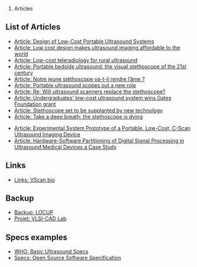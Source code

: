 1.  Articles

List of Articles
----------------

-   [Article: Design of Low-Cost Portable Ultrasound
    Systems](Article:_Design_of_Low-Cost_Portable_Ultrasound_Systems "wikilink")
-   [Article: Low cost design makes ultrasound imaging affordable to the
    world](Article:_Low_cost_design_makes_ultrasound_imaging_affordable_to_the_world "wikilink")
-   [Article: Low-cost teleradiology for rural
    ultrasound](Article:_Low-cost_teleradiology_for_rural_ultrasound "wikilink")
-   [Article: Portable bedside ultrasound: the visual stethoscope of the
    21st
    century](Article:_Portable_bedside_ultrasound:_the_visual_stethoscope_of_the_21st_century "wikilink")
-   [Article: Notre jeune stéthoscope va-t-il rendre l’âme
    ?](Article:_Notre_jeune_stéthoscope_va-t-il_rendre_l’âme_? "wikilink")
-   [Article: Portable ultrasound scopes out a new
    role](Article:_Portable_ultrasound_scopes_out_a_new_role "wikilink")
-   [Article: Re: Will ultrasound scanners replace the
    stethoscope?](Article:_Re:_Will_ultrasound_scanners_replace_the_stethoscope? "wikilink")
-   [Article: Undergraduates’ low-cost ultrasound system wins Gates
    Foundation
    grant](Article:_Undergraduates’_low-cost_ultrasound_system_wins_Gates_Foundation_grant "wikilink")
-   [Article: Stethoscope set to be supplanted by new
    technology](Article:_Stethoscope_set_to_be_supplanted_by_new_technology "wikilink")
-   [Article: Take a deep breath: the stethoscope is
    dying](Article:_Take_a_deep_breath:_the_stethoscope_is_dying "wikilink")

<!-- -->

-   [Article: Experimental System Prototype of a Portable, Low-Cost,
    C-Scan Ultrasound Imaging
    Device](Article:_Experimental_System_Prototype_of_a_Portable,_Low-Cost,_C-Scan_Ultrasound_Imaging_Device "wikilink")
-   [Article: Hardware-Software Partitioning of Digital Signal
    Processing in Ultrasound Medical Devices a Case
    Study](Article:_Hardware-Software_Partitioning_of_Digital_Signal_Processing_in_Ultrasound_Medical_Devices_a_Case_Study "wikilink")

Links
-----

-   [Links: VScan bio](Links:_VScan_bio "wikilink")

Backup
------

-   [Backup: LOCUP](Backup:_LOCUP "wikilink")
-   [Projet: VLSI-CAD Lab](Projet:_VLSI-CAD_Lab "wikilink")

Specs examples
--------------

-   [WHO: Basic Ultrasound
    Specs](WHO:_Basic_Ultrasound_Specs "wikilink")
-   [Specs: Open Source Software
    Specification](Specs:_Open_Source_Software_Specification "wikilink")
